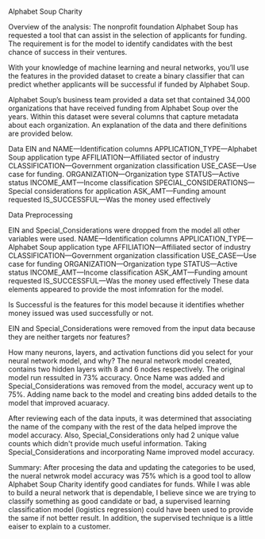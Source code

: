 Alphabet Soup Charity

Overview of the analysis: 
The nonprofit foundation Alphabet Soup has requested a tool that can assist in the selection of applicants for funding. The requirement is for the model to identify candidates with the best chance of success in their ventures. 

With your knowledge of machine learning and neural networks, you’ll use the features in the provided dataset to create a binary classifier that can predict whether applicants will be successful if funded by Alphabet Soup.

Alphabet Soup’s business team provided a data set that contained 34,000 organizations that have received funding from Alphabet Soup over the years. Within this dataset were several columns that capture metadata about each organization. An explanation of the data and there definitions are provided below. 

Data 
EIN and NAME—Identification columns
APPLICATION_TYPE—Alphabet Soup application type
AFFILIATION—Affiliated sector of industry
CLASSIFICATION—Government organization classification
USE_CASE—Use case for funding.
ORGANIZATION—Organization type
STATUS—Active status
INCOME_AMT—Income classification
SPECIAL_CONSIDERATIONS—Special considerations for application
ASK_AMT—Funding amount requested
IS_SUCCESSFUL—Was the money used effectively

Data Preprocessing

EIN and Special_Considerations were dropped from the model all other variables were used. 
NAME—Identification columns
APPLICATION_TYPE—Alphabet Soup application type
AFFILIATION—Affiliated sector of industry
CLASSIFICATION—Government organization classification
USE_CASE—Use case for funding
ORGANIZATION—Organization type
STATUS—Active status
INCOME_AMT—Income classification
ASK_AMT—Funding amount requested
IS_SUCCESSFUL—Was the money used effectively
These data elements appeared to provide the most infomration for the model.

Is Successful is the features for this model because it identifies whether money issued was used successfully or not.

EIN and Special_Considerations were removed from the input data because they are neither targets nor features?

How many neurons, layers, and activation functions did you select for your neural network model, and why?
The neural network model created, contains two hidden layers with 8 and 6 nodes respectively. The original model run ressulted in 73% accuracy. Once Name was added and Special_Considerations was removed from the model, accuracy went up to 75%. Adding name back to the model and creating bins added details to the model that improved acuaracy.

After reviewing each of the data inputs, it was determined that associating the name of the company with the rest of the data helped improve the model accuracy. Also, Special_Considerations only had 2 unique value counts which didn't provide much useful information. Taking Special_Considerations and incorporating Name improved model accuracy. 

Summary: After procesing the data and updating the categories to be used, the nueral netwrok model accuracy was 75% which is a good tool to allow Alphabet Soup Charity identify good candiates for funds. While I was able to build a neural network that is dependable, I believe since we are trying to classify something as good candidate or bad, a supervised learning classification model (logistics regression) could have been used to provide the same if not better result. In addition, the supervised technique is a little eaiser to explain to a customer. 

